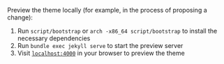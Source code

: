 Preview the theme locally (for example, in the process of proposing a change):

1. Run `script/bootstrap` or `arch -x86_64 script/bootstrap` to install the necessary dependencies
2. Run `bundle exec jekyll serve` to start the preview server
3. Visit [`localhost:4000`](http://localhost:4000) in your browser to preview the theme
